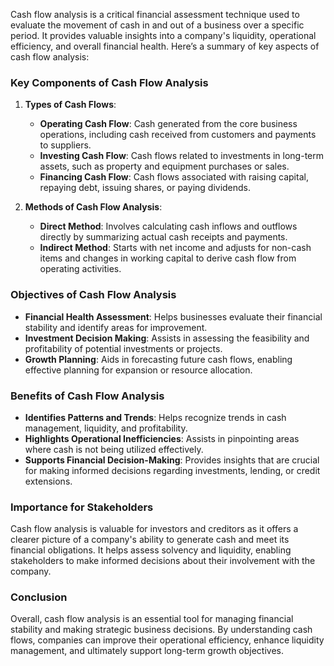 Cash flow analysis is a critical financial assessment technique used to evaluate the movement of cash in and out of a business over a specific period. It provides valuable insights into a company's liquidity, operational efficiency, and overall financial health. Here’s a summary of key aspects of cash flow analysis:

### Key Components of Cash Flow Analysis

1. **Types of Cash Flows**:
   - **Operating Cash Flow**: Cash generated from the core business operations, including cash received from customers and payments to suppliers.
   - **Investing Cash Flow**: Cash flows related to investments in long-term assets, such as property and equipment purchases or sales.
   - **Financing Cash Flow**: Cash flows associated with raising capital, repaying debt, issuing shares, or paying dividends.

2. **Methods of Cash Flow Analysis**:
   - **Direct Method**: Involves calculating cash inflows and outflows directly by summarizing actual cash receipts and payments.
   - **Indirect Method**: Starts with net income and adjusts for non-cash items and changes in working capital to derive cash flow from operating activities.

### Objectives of Cash Flow Analysis

- **Financial Health Assessment**: Helps businesses evaluate their financial stability and identify areas for improvement.
- **Investment Decision Making**: Assists in assessing the feasibility and profitability of potential investments or projects.
- **Growth Planning**: Aids in forecasting future cash flows, enabling effective planning for expansion or resource allocation.

### Benefits of Cash Flow Analysis

- **Identifies Patterns and Trends**: Helps recognize trends in cash management, liquidity, and profitability.
- **Highlights Operational Inefficiencies**: Assists in pinpointing areas where cash is not being utilized effectively.
- **Supports Financial Decision-Making**: Provides insights that are crucial for making informed decisions regarding investments, lending, or credit extensions.

### Importance for Stakeholders

Cash flow analysis is valuable for investors and creditors as it offers a clearer picture of a company's ability to generate cash and meet its financial obligations. It helps assess solvency and liquidity, enabling stakeholders to make informed decisions about their involvement with the company.

### Conclusion

Overall, cash flow analysis is an essential tool for managing financial stability and making strategic business decisions. By understanding cash flows, companies can improve their operational efficiency, enhance liquidity management, and ultimately support long-term growth objectives.
